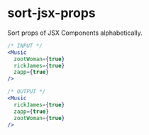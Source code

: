 # sort-jsx-props

Sort props of JSX Components alphabetically.

```jsx
/* INPUT */
<Music
  zootWoman={true}
  rickJames={true}
  zapp={true}
/>

/* OUTPUT */
<Music
  rickJames={true}
  zapp={true}
  zootWoman={true}
/>
```
